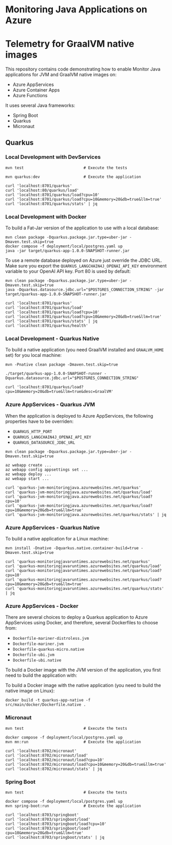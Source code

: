 # Monitoring Java Applications on Azure

# Telemetry for GraalVM native images

This repository contains code demonstrating how to enable Monitor Java applications for JVM and GraalVM native images on:

* Azure AppServices
* Azure Container Apps
* Azure Functions

It uses several Java frameworks:

* Spring Boot
* Quarkus
* Micronaut

## Quarkus

### Local Development with DevServices

```shell
mvn test                          # Execute the tests

mvn quarkus:dev                   # Execute the application

curl 'localhost:8701/quarkus'
curl 'localhost:80/quarkus/load'
curl 'localhost:8701/quarkus/load?cpu=10'
curl 'localhost:8701/quarkus/load?cpu=10&memory=20&db=true&llm=true'
curl 'localhost:8701/quarkus/stats' | jq
```

### Local Development with Docker

To build a Fat-Jar version of the application to use with a local database:

```shell
mvn clean package -Dquarkus.package.jar.type=uber-jar -Dmaven.test.skip=true
docker compose -f deployment/local/postgres.yaml up
java -jar target/quarkus-app-1.0.0-SNAPSHOT-runner.jar
```

To use a remote database deployed on Azure just override the JDBC URL.
Make sure you export the `QUARKUS_LANGCHAIN4J_OPENAI_API_KEY` environment variable to your OpenAI API key.
Port 80 is used by default:

```shell
mvn clean package -Dquarkus.package.jar.type=uber-jar -Dmaven.test.skip=true
java -Dquarkus.datasource.jdbc.url="$POSTGRES_CONNECTION_STRING" -jar target/quarkus-app-1.0.0-SNAPSHOT-runner.jar

curl 'localhost:8701/quarkus'
curl 'localhost:8701/quarkus/load'
curl 'localhost:8701/quarkus/load?cpu=10'
curl 'localhost:8701/quarkus/load?cpu=10&memory=20&db=true&llm=true'
curl 'localhost:8701/quarkus/stats' | jq
curl 'localhost:8701/quarkus/health'
```

### Local Development - Quarkus Native

To build a native application (you need GraalVM installed and `GRAALVM_HOME` set) for you local machine:

```shell
mvn -Pnative clean package -Dmaven.test.skip=true

./target/quarkus-app-1.0.0-SNAPSHOT-runner -Dquarkus.datasource.jdbc.url="$POSTGRES_CONNECTION_STRING"

curl 'localhost:8701/quarkus/load?cpu=10&memory=20&db=true&llm=true&desc=GraalVM'
```

### Azure AppServices - Quarkus JVM

When the application is deployed to Azure AppServices, the following properties have to be overriden:

* `QUARKUS_HTTP_PORT`
* `QUARKUS_LANGCHAIN4J_OPENAI_API_KEY`
* `QUARKUS_DATASOURCE_JDBC_URL`

```shell
mvn clean package -Dquarkus.package.jar.type=uber-jar -Dmaven.test.skip=true

az webapp create ...
az webapp config appsettings set ...
az webapp deploy ...
az webapp start ...

curl 'quarkus-jvm-monitoringjava.azurewebsites.net/quarkus'
curl 'quarkus-jvm-monitoringjava.azurewebsites.net/quarkus/load'
curl 'quarkus-jvm-monitoringjava.azurewebsites.net/quarkus/load?cpu=10'
curl 'quarkus-jvm-monitoringjava.azurewebsites.net/quarkus/load?cpu=10&memory=20&db=true&llm=true'
curl 'quarkus-jvm-monitoringjava.azurewebsites.net/quarkus/stats' | jq

```

### Azure AppServices - Quarkus Native

To build a native application for a Linux machine:

```shell
mvn install -Dnative -Dquarkus.native.container-build=true -Dmaven.test.skip=true

curl 'quarkus-monitoringjavaruntimes.azurewebsites.net/quarkus'
curl 'quarkus-monitoringjavaruntimes.azurewebsites.net/quarkus/load'
curl 'quarkus-monitoringjavaruntimes.azurewebsites.net/quarkus/load?cpu=10'
curl 'quarkus-monitoringjavaruntimes.azurewebsites.net/quarkus/load?cpu=10&memory=20&db=true&llm=true'
curl 'quarkus-monitoringjavaruntimes.azurewebsites.net/quarkus/stats' | jq
```

### Azure AppServices - Docker

There are several choices to deploy a Quarkus application to Azure AppServices using Docker, and therefore, several Dockerfiles to choose from:

* `Dockerfile-mariner-distroless.jvm`
* `Dockerfile-mariner.jvm`
* `Dockerfile-quarkus-micro.native`
* `Dockerfile-ubi.jvm`
* `Dockerfile-ubi.native`

To build a Docker image with the JVM version of the application, you first need to build the application with:

To build a Docker image with the native application (you need to build the native image on Linux):

```shell
docker build -t quarkus-app-native -f src/main/docker/Dockerfile.native .
```

### Micronaut

```shell
mvn test                          # Execute the tests

docker compose -f deployment/local/postgres.yaml up
mvn mn:run                        # Execute the application

curl 'localhost:8702/micronaut'
curl 'localhost:8702/micronaut/load'
curl 'localhost:8702/micronaut/load?cpu=10'
curl 'localhost:8702/micronaut/load?cpu=10&memory=20&db=true&llm=true'
curl 'localhost:8702/micronaut/stats' | jq

```

### Spring Boot

```shell
mvn test                          # Execute the tests

docker compose -f deployment/local/postgres.yaml up
mvn spring-boot:run               # Execute the application

curl 'localhost:8703/springboot'
curl 'localhost:8703/springboot/load'
curl 'localhost:8703/springboot/load?cpu=10'
curl 'localhost:8703/springboot/load?cpu=10&memory=20&db=true&llm=true'
curl 'localhost:8703/springboot/stats' | jq
```





